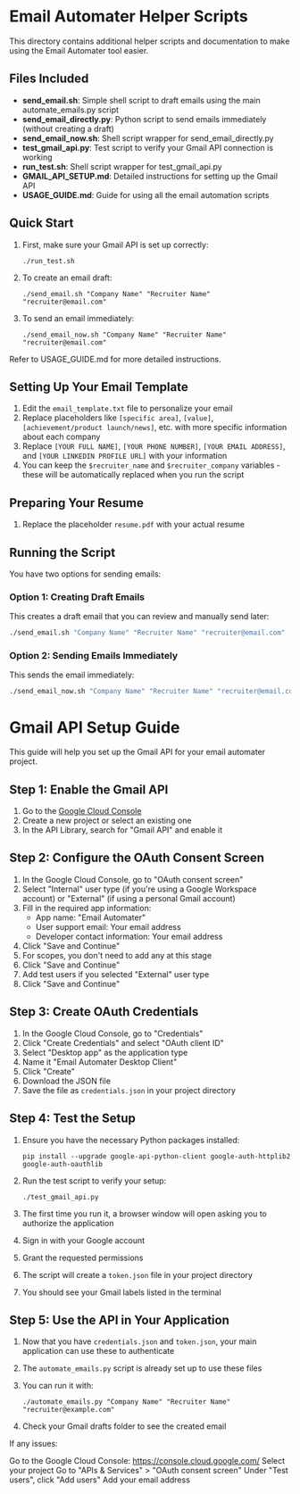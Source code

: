 # Email Automater Helper Scripts

This directory contains additional helper scripts and documentation to make using the Email Automater tool easier.

## Files Included

- **send_email.sh**: Simple shell script to draft emails using the main automate_emails.py script
- **send_email_directly.py**: Python script to send emails immediately (without creating a draft)
- **send_email_now.sh**: Shell script wrapper for send_email_directly.py
- **test_gmail_api.py**: Test script to verify your Gmail API connection is working
- **run_test.sh**: Shell script wrapper for test_gmail_api.py
- **GMAIL_API_SETUP.md**: Detailed instructions for setting up the Gmail API
- **USAGE_GUIDE.md**: Guide for using all the email automation scripts

## Quick Start

1. First, make sure your Gmail API is set up correctly:
   ```
   ./run_test.sh
   ```

2. To create an email draft:
   ```
   ./send_email.sh "Company Name" "Recruiter Name" "recruiter@email.com"
   ```

3. To send an email immediately:
   ```
   ./send_email_now.sh "Company Name" "Recruiter Name" "recruiter@email.com"
   ```

Refer to USAGE_GUIDE.md for more detailed instructions. 







## Setting Up Your Email Template

1. Edit the `email_template.txt` file to personalize your email
2. Replace placeholders like `[specific area]`, `[value]`, `[achievement/product launch/news]`, etc. with more specific information about each company
3. Replace `[YOUR FULL NAME]`, `[YOUR PHONE NUMBER]`, `[YOUR EMAIL ADDRESS]`, and `[YOUR LINKEDIN PROFILE URL]` with your information
4. You can keep the `$recruiter_name` and `$recruiter_company` variables - these will be automatically replaced when you run the script

## Preparing Your Resume

1. Replace the placeholder `resume.pdf` with your actual resume

## Running the Script

You have two options for sending emails:

### Option 1: Creating Draft Emails 

This creates a draft email that you can review and manually send later:

```bash
./send_email.sh "Company Name" "Recruiter Name" "recruiter@email.com"
```

### Option 2: Sending Emails Immediately

This sends the email immediately:

```bash
./send_email_now.sh "Company Name" "Recruiter Name" "recruiter@email.com"
```





# Gmail API Setup Guide

This guide will help you set up the Gmail API for your email automater project.

## Step 1: Enable the Gmail API

1. Go to the [Google Cloud Console](https://console.cloud.google.com/)
2. Create a new project or select an existing one
3. In the API Library, search for "Gmail API" and enable it

## Step 2: Configure the OAuth Consent Screen

1. In the Google Cloud Console, go to "OAuth consent screen"
2. Select "Internal" user type (if you're using a Google Workspace account) or "External" (if using a personal Gmail account)
3. Fill in the required app information:
   - App name: "Email Automater"
   - User support email: Your email address
   - Developer contact information: Your email address
4. Click "Save and Continue"
5. For scopes, you don't need to add any at this stage
6. Click "Save and Continue"
7. Add test users if you selected "External" user type
8. Click "Save and Continue"

## Step 3: Create OAuth Credentials

1. In the Google Cloud Console, go to "Credentials"
2. Click "Create Credentials" and select "OAuth client ID"
3. Select "Desktop app" as the application type
4. Name it "Email Automater Desktop Client"
5. Click "Create"
6. Download the JSON file
7. Save the file as `credentials.json` in your project directory

## Step 4: Test the Setup

1. Ensure you have the necessary Python packages installed:
   ```
   pip install --upgrade google-api-python-client google-auth-httplib2 google-auth-oauthlib
   ```

2. Run the test script to verify your setup:
   ```
   ./test_gmail_api.py
   ```

3. The first time you run it, a browser window will open asking you to authorize the application
4. Sign in with your Google account
5. Grant the requested permissions
6. The script will create a `token.json` file in your project directory
7. You should see your Gmail labels listed in the terminal

## Step 5: Use the API in Your Application

1. Now that you have `credentials.json` and `token.json`, your main application can use these to authenticate
2. The `automate_emails.py` script is already set up to use these files
3. You can run it with:
   ```
   ./automate_emails.py "Company Name" "Recruiter Name" "recruiter@example.com"
   ```

4. Check your Gmail drafts folder to see the created email 



If any issues:

Go to the Google Cloud Console: https://console.cloud.google.com/
Select your project
Go to "APIs & Services" > "OAuth consent screen"
Under "Test users", click "Add users"
Add your email address